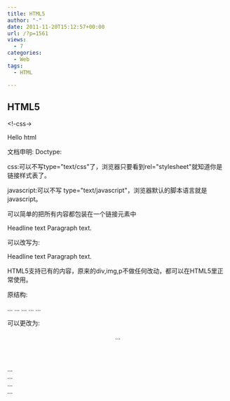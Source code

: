 ```yaml
---
title: HTML5
author: "-"
date: 2011-11-20T15:12:57+00:00
url: /?p=1561
views:
  - 7
categories:
  - Web
tags:
  - HTML

---
```

## HTML5
<!DOCTYPE html>
  
<html>
  
<head>
  
<!-css->
  
<link rel="stylesheet" href="style.css"/>
  
<script src="script.js"></script>

<script type="text/javascript">
  
var myVar="hello";
  
function showAlert() { alert('You triggered an alert!'); }
  
</script>
  
</head>
  
<body>
  
Hello html
  
</body>
  
</html>

文档申明: Doctype: <!DOCTYPE html>

css:可以不写type="text/css"了，浏览器只要看到rel="stylesheet"就知道你是链接样式表了。

<link rel="stylesheet" href="style.css"/>

javascript:可以不写 type="text/javascript"，浏览器默认的脚本语言就是javascript。
  
<script src="script.js"></script>

可以简单的把所有内容都包装在一个链接元素中

  Headline text
 Paragraph text.

可以改写为: 

  
 Headline text
 Paragraph text.
 

HTML5支持已有的内容，原来的div,img,p不做任何改动，都可以在HTML5里正常使用。

原结构: 

  <body>
 ...
 ...
 ...
 ...
 ...
 </body>

可以更改为: 

  <body>
 <header>...</header>
 <nav>...</nav>
 <section>...</section>
 ...</aside>
 <footer>...</footer>
 </body>


